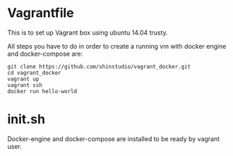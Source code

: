 # Vagrantfile

This is to set up Vagrant box using ubuntu 14.04 trusty.

All steps you have to do in order to create a running vm with docker engine and docker-compose are:

```
git clone https://github.com/shinstudio/vagrant_docker.git 
cd vagrant_docker
vagrant up
vagrant ssh
docker run hello-world
```

# init.sh

Docker-engine and docker-compose are installed to be ready by vagrant user.
